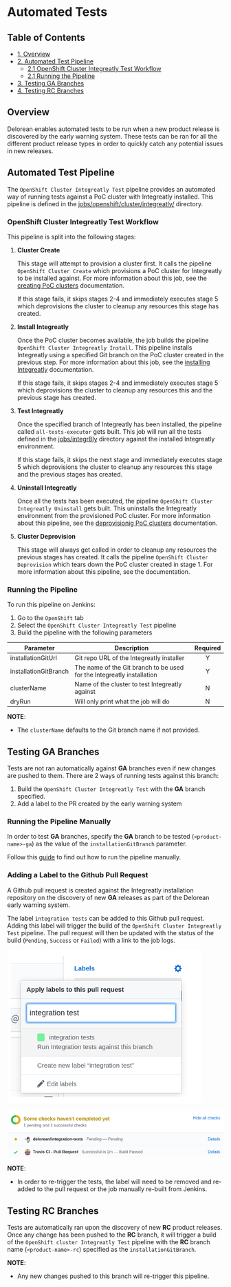# Automated Tests

## Table of Contents
- [1. Overview](#overview)
- [2. Automated Test Pipeline](#automated-test-pipeline)
    - [2.1 OpenShift Cluster Integreatly Test Workflow](#openshift-cluster-integreatly-test-workflow)
    - [2.1 Running the Pipeline](#running-the-pipeline)
- [3. Testing GA Branches](#testing-ga-branches)
- [4. Testing RC Branches](#testing-rc-branches)

## Overview 
Delorean enables automated tests to be run when a new product release is discovered by the early warning system. These tests can be ran for all the different product release types in order to quickly catch any potential issues in new releases.

## Automated Test Pipeline
The `OpenShift Cluster Integreatly Test` pipeline provides an automated way of running tests against a PoC cluster with Integreatly installed. This pipeline is defined in the [jobs/openshift/cluster/integreatly/](../../jobs/openshift/cluster/integreatly/) directory.

### OpenShift Cluster Integreatly Test Workflow
This pipeline is split into the following stages:

1. **Cluster Create**
   
    This stage will attempt to provision a cluster first. It calls the pipeline `OpenShift Cluster Create` which provisions a PoC cluster for Integreatly to be installed against. For more information about this job, see the [creating PoC clusters](./cluster-management.md#creating-poc-clusters) documentation.

    If this stage fails, it skips stages 2-4 and immediately executes stage 5 which deprovisions the cluster to cleanup any resources this stage has created. 

2. **Install Integreatly**

    Once the PoC cluster becomes available, the job builds the pipeline `OpenShift Cluster Integreatly Install`. This pipeline installs Integreatly using a specified Git branch on the PoC cluster created in the previous step. For more information about this job, see the [installing Integreatly](./cluster-management.md#installing-integreatly) documentation.

    If this stage fails, it skips stages 2-4 and immediately executes stage 5 which deprovisions the cluster to cleanup any resources this and the previous stage has created. 

3. **Test Integreatly**

    Once the specified branch of Integreatly has been installed, the pipeline called `all-tests-executor` gets built. This job will run all the tests defined in the [jobs/integr8ly](../../jobs/integr8ly) directory against the installed Integreatly environment.

    If this stage fails, it skips the next stage and immediately executes stage 5 which deprovisions the cluster to cleanup any resources this stage and the previous stages has created. 

4. **Uninstall Integreatly**

    Once all the tests has been executed, the pipeline `OpenShift Cluster Integreatly Uninstall` gets built. This uninstalls the Integreatly environment from the provisioned PoC cluster. For more information about this pipeline, see the [deprovisionig PoC clusters](./cluster-management#uninstalling-integreatly) documentation.

5. **Cluster Deprovision**

    This stage will always get called in order to cleanup any resources the previous stages has created. It calls the pipeline `OpenShift Cluster Deprovision` which tears down the PoC cluster created in stage 1. For more information about this pipeline, see the [](./cluster-management#deprovisioning-poc-clusters) documentation.


### Running the Pipeline
To run this pipeline on Jenkins:
1. Go to the `OpenShift` tab
2. Select the `OpenShift Cluster Integreatly Test` pipeline
3. Build the pipeline with the following parameters


| Parameter             | Description                                                             | Required |
| --------------------- | ------------------------------------------------------------------------|:--------:|
| installationGitUrl    | Git repo URL of the Integreatly installer                               |  Y       |
| installationGitBranch | The name of the Git branch to be used for the Integreatly installation  |  Y       |
| clusterName           | Name of the cluster to test Integreatly against                         |  N       |    
| dryRun                | Will only print what the job will do                                    |  N       |     

**NOTE**:
- The `clusterName` defaults to the Git branch name if not provided.

## Testing GA Branches

Tests are not ran automatically against **GA** branches even if new changes are pushed to them. There are 2 ways of running tests against this branch:
1. Build the `OpenShift Cluster Integreatly Test` with the **GA** branch specified.
2. Add a label to the PR created by the early warning system

### Running the Pipeline Manually
In order to test **GA** branches, specify the **GA** branch to be tested (`<product-name>-ga`) as the value of the `installationGitBranch` parameter.

Follow this [guide](#running-the-pipeline) to find out how to run the pipeline manually.

### Adding a Label to the Github Pull Request
A Github pull request is created against the Integreatly installation repository on the discovery of new **GA** releases as part of the Delorean early warning system.

The label `integration tests` can be added to this Github pull request. Adding this label will trigger the build of the `OpenShift Cluster Integreatly Test` pipeline. The pull request will then be updated with the status of the build (`Pending`, `Success` or `Failed`) with a link to the job logs.

![Adding the label integration tests to the Github pull request](../images/github-label-integration-test.png)

![A sample Github pull request status](../images/github-pr-status.png)

**NOTE**:
- In order to re-trigger the tests, the label will need to be removed and re-added to the pull request or the job manually re-built from Jenkins.

## Testing RC Branches
Tests are automatically ran upon the discovery of new **RC** product releases. Once any change has been pushed to the **RC** branch, it will trigger a build of the `OpenShift cluster Integreatly Test` pipeline with the **RC** branch name (`<product-name>-rc`) specified as the `installationGitBranch`.

**NOTE**:
- Any new changes pushed to this branch will re-trigger this pipeline.